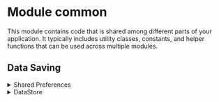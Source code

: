 # Module common

This module contains code that is shared among different parts of your application. It typically includes utility classes, constants, and helper functions that can be used across multiple modules.

## Data Saving

<details>
<summary>Shared Preferences</summary>

## Shared Preferences

<p class="note danger">
    SharedPrefsUtils simplifies the way of using SharedPreferences which aims to be used in Java only. (Kotlin can also use it)
    For Kotlin coroutine, please refer to the <a href="https://developer.android.com/topic/libraries/architecture/datastore">DataStore</a>.
</p>

### Get Started

#### Declare a key name

```kt
// Kotlin
val key = "key_name"
```

```java
// Java
String key = "key_name";
```

#### Declare instances

Like the normal usage of `SharedPreferences`, you need to specify a key name for the preference.

```kt
// Kotlin
val pref = SharedPrefsUtils(context, key)
```

```java
// Java
SharedPrefsUtils pref = new SharedPrefsUtils(context, key)
```

### Examples

#### Write data

```kt
// Kotlin
val value = "123"
pref.write(key, value)
```

```java
// Java
String value = "123";
pref.write(key, value);
```

#### Get data

```kt
// Kotlin
val value = pref.get(key)
```

```java
// Java
String value = pref.get(key, defaultValue);
```

</details>

<details>
<summary>DataStore</summary>

## DataStore

### Get Started

#### Declare a key name

```kt
// Kotlin
val key = "key_name"
```

```java
// Java
String key = "key_name";
```

#### Declare instances

```kt
// Kotlin
val dataStore = DataStoreUtils(context, key)
```

```java
// Java
DataStoreUtils dataStore = new DataStoreUtils(context, key)
```

#### Declare continuation

<p class="note">
    For Java required only when using <code>write()</code> function.
</p>

```java
// Java
Continuation<Unit> continuation = dataStore.getContinuation();
```

### Examples

#### Write data

```kt
// Kotlin
val value = "123"
dataStore.write(key, value)
```

```java
// Java
String value = "123";
dataStore.write(key, value, continuation);
```

</details>